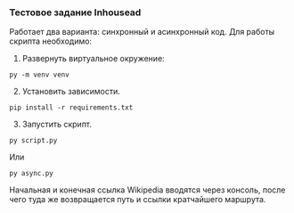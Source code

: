 ### Тестовое задание Inhousead
Работает два варианта: синхронный и асинхронный код.
Для работы скрипта необходимо:
1. Развернуть виртуальное окружение:

```
py -m venv venv
```

2. Установить зависимости.

```
pip install -r requirements.txt
```

3. Запустить скрипт.

```
py script.py
```
Или
```
py async.py
```

Начальная и конечная ссылка Wikipedia вводятся через консоль, после чего туда же возвращается путь и ссылки кратчайшего маршрута. 
